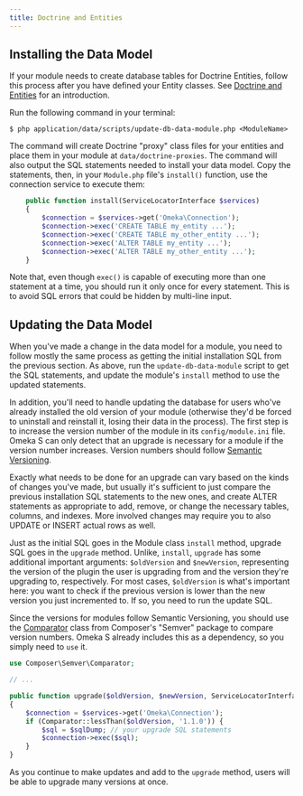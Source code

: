 ```yaml
---
title: Doctrine and Entities
---
```


## Installing the Data Model

If your module needs to create database tables for Doctrine Entities, follow this
process after you have defined your Entity classes. See [Doctrine and Entities](../key_concepts/doctrine_and_entities.md)
for an introduction.

Run the following command in your terminal:

    $ php application/data/scripts/update-db-data-module.php <ModuleName>

The command will create Doctrine "proxy" class files for your entities and place
them in your module at `data/doctrine-proxies`. The command will also output the
SQL statements needed to install your data model. Copy the statements, then, in
your `Module.php` file's `install()` function, use the connection service to execute
them:

```php
    public function install(ServiceLocatorInterface $services)
    {
        $connection = $services->get('Omeka\Connection');
        $connection->exec('CREATE TABLE my_entity ...');
        $connection->exec('CREATE TABLE my_other_entity ...');
        $connection->exec('ALTER TABLE my_entity ...');
        $connection->exec('ALTER TABLE my_other_entity ...');
    }
```

Note that, even though `exec()` is capable of executing more than one statement
at a time, you should run it only once for every statement. This is to avoid SQL
errors that could be hidden by multi-line input.

## Updating the Data Model

When you've made a change in the data model for a module, you need to follow mostly
the same process as getting the initial installation SQL from the previous section.
As above, run the `update-db-data-module` script to get the SQL statements, and
update the module's `install` method to use the updated statements.

In addition, you'll need to handle updating the database for users who've already
installed the old version of your module (otherwise they'd be forced to uninstall
and reinstall it, losing their data in the process). The first step is to increase
the version number of the module in its `config/module.ini` file. Omeka S can only
detect that an upgrade is necessary for a module if the version number increases.
Version numbers should follow [Semantic Versioning](http://semver.org/).

Exactly what needs to be done for an upgrade can vary based on the kinds of changes
you've made, but usually it's sufficient to just compare the previous installation
SQL statements to the new ones, and create ALTER statements as appropriate to add,
remove, or change the necessary tables, columns, and indexes. More involved changes
may require you to also UPDATE or INSERT actual rows as well.

Just as the initial SQL goes in the Module class `install` method, upgrade SQL goes
in the `upgrade` method. Unlike, `install`, `upgrade` has some additional important
arguments: `$oldVersion` and `$newVersion`, representing the version of the plugin
the user is upgrading from and the version they're upgrading to, respectively. For
most cases, `$oldVersion` is what's important here: you want to check if the previous
version is lower than the new version you just incremented to. If so, you need to
run the update SQL.

Since the versions for modules follow Semantic Versioning, you should use the [Comparator](https://github.com/composer/semver#comparator)
class from Composer's "Semver" package to compare version numbers. Omeka S already
includes this as a dependency, so you simply need to `use` it.

```php
use Composer\Semver\Comparator;

// ...

public function upgrade($oldVersion, $newVersion, ServiceLocatorInterface $services)
{
    $connection = $services->get('Omeka\Connection');
    if (Comparator::lessThan($oldVersion, '1.1.0')) { 
        $sql = $sqlDump; // your upgrade SQL statements 
        $connection->exec($sql);
    }
}
```

As you continue to make updates and add to the `upgrade` method, users will be able
to upgrade many versions at once.
